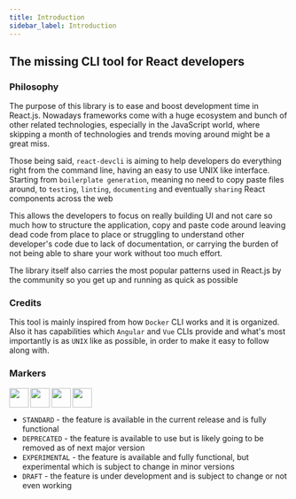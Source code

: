 ```yaml
---
title: Introduction
sidebar_label: Introduction
---
```

## The missing CLI tool for React developers

### Philosophy
The purpose of this library is to ease and boost development time
in React.js. Nowadays frameworks come with a huge ecosystem and bunch
of other related technologies, especially in the JavaScript world,
where skipping a month of technologies and trends moving around
might be a great miss.

Those being said, `react-devcli` is aiming to help developers do
everything right from the command line, having an easy to use
UNIX like interface. Starting from `boilerplate generation`, meaning
no need to copy paste files around, to `testing`, `linting`, `documenting`
and eventually `sharing` React components across the web

This allows the developers to focus on really building UI and not care so much
how to structure the application, copy and paste code around leaving dead
code from place to place or struggling to understand other
developer's code due to lack of documentation, or carrying the burden
of not being able to share your work without too much effort.

The library itself also carries the most popular patterns used in React.js
by the community so you get up and running as quick as possible

### Credits
This tool is mainly inspired from how `Docker` CLI works and
it is organized. Also it has capabilities which `Angular` and `Vue`
CLIs provide and what's most importantly is as `UNIX` like
as possible, in order to make it easy to follow along with.

### Markers

<img align="left" src="https://cdn.rawgit.com/steevehook/react-devcli/5ef47b56/icons/markers/active.svg" height="35px">

<img align="left" src="https://cdn.rawgit.com/steevehook/react-devcli/5ef47b56/icons/markers/deprecated.svg" height="35px">

<img align="left" src="https://cdn.rawgit.com/steevehook/react-devcli/5ef47b56/icons/markers/experimental.svg" height="35px">

<img align="left" src="https://cdn.rawgit.com/steevehook/react-devcli/5ef47b56/icons/markers/draft.svg" height="35px">

<br/><br/>

- `STANDARD` - the feature is available in the current release and is fully functional
- `DEPRECATED` - the feature is available to use but is likely going to be removed as of next major version
- `EXPERIMENTAL` - the feature is available and fully functional, but experimental which is subject to change in minor versions
- `DRAFT` - the feature is under development and is subject to change or not even working
